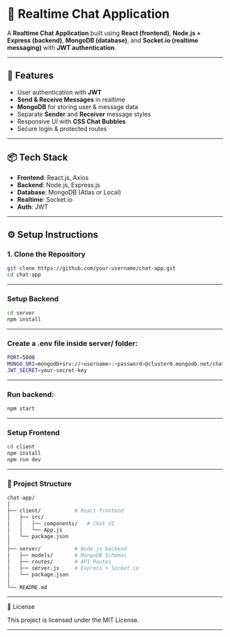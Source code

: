 # 💬 Realtime Chat Application  

A **Realtime Chat Application** built using **React (frontend)**, **Node.js + Express (backend)**, **MongoDB (database)**, and **Socket.io (realtime messaging)** with **JWT authentication**.  

---

## 🚀 Features  
- User authentication with **JWT**  
- **Send & Receive Messages** in realtime  
- **MongoDB** for storing user & message data  
- Separate **Sender** and **Receiver** message styles  
- Responsive UI with **CSS Chat Bubbles**  
- Secure login & protected routes  

---

## 📦 Tech Stack  
- **Frontend**: React.js, Axios  
- **Backend**: Node.js, Express.js  
- **Database**: MongoDB (Atlas or Local)  
- **Realtime**: Socket.io  
- **Auth**: JWT  

---

## ⚙️ Setup Instructions  

### 1. Clone the Repository  
```bash
git clone https://github.com/your-username/chat-app.git
cd chat-app
```

---


### Setup Backend
```bash
cd server
npm install
```

---

### Create a .env file inside server/ folder:
```bash
PORT=5000
MONGO_URI=mongodb+srv://<username>:<password>@cluster0.mongodb.net/chatapp
JWT_SECRET=your-secret-key
```

---

### Run backend:
```bash
npm start
```

---

### Setup Frontend
```bash
cd client
npm install
npm run dev
```

---

### 📁 Project Structure
```bash 
chat-app/
│
├── client/           # React frontend
│   ├── src/
│   │   ├── components/   # Chat UI
│   │   └── App.js
│   └── package.json
│
├── server/           # Node.js backend
│   ├── models/       # MongoDB Schemas
│   ├── routes/       # API Routes
│   ├── server.js     # Express + Socket.io
│   └── package.json
│
└── README.md
```

---

📝 License

This project is licensed under the MIT License.

---
